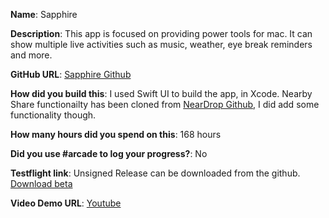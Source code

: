**Name**: Sapphire

**Description**: This app is focused on providing power tools for mac. It can show multiple live activities such as music, weather, eye break reminders and more.

**GitHub URL**: [Sapphire Github](https://github.com/cshariq/Sapphire)

**How did you build this**: I used Swift UI to build the app, in Xcode. Nearby Share functionailty has been cloned from [NearDrop Github](https://github.com/grishka/NearDrop), I did add some functionality though.

**How many hours did you spend on this**: 168 hours

**Did you use #arcade to log your progress?**: No

**Testflight link**: Unsigned Release can be downloaded from the github. [Download beta](https://github.com/cshariq/Sapphire/releases/tag/Pre-Release)

**Video Demo URL**: [Youtube](https://youtu.be/5Uk3lqt-vDc)
